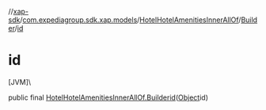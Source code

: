 //[xap-sdk](../../../../index.md)/[com.expediagroup.sdk.xap.models](../../index.md)/[HotelHotelAmenitiesInnerAllOf](../index.md)/[Builder](index.md)/[id](id.md)

# id

[JVM]\

public final [HotelHotelAmenitiesInnerAllOf.Builder](index.md)[id](id.md)([Object](https://docs.oracle.com/javase/8/docs/api/java/lang/Object.html)id)
